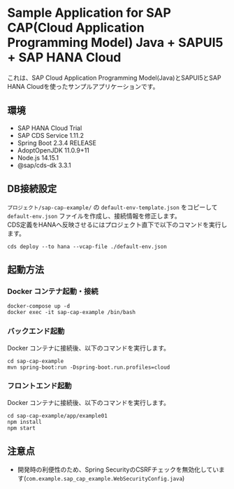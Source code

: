 # Sample Application for SAP CAP(Cloud Application Programming Model) Java + SAPUI5 + SAP HANA Cloud 

これは、SAP Cloud Application Programming Model(Java)とSAPUI5とSAP HANA Cloudを使ったサンプルアプリケーションです。

## 環境

- SAP HANA Cloud Trial
- SAP CDS Service 1.11.2
- Spring Boot 2.3.4 RELEASE
- AdoptOpenJDK 11.0.9+11
- Node.js 14.15.1
- @sap/cds-dk 3.3.1

## DB接続設定

`プロジェクト/sap-cap-example/` の `default-env-template.json` をコピーして `default-env.json` ファイルを作成し、接続情報を修正します。  
CDS定義をHANAへ反映させるにはプロジェクト直下で以下のコマンドを実行します。

```shell
cds deploy --to hana --vcap-file ./default-env.json
```

## 起動方法

### Docker コンテナ起動・接続

```shell
docker-compose up -d
docker exec -it sap-cap-example /bin/bash
```

### バックエンド起動

Docker コンテナに接続後、以下のコマンドを実行します。

```shell
cd sap-cap-example
mvn spring-boot:run -Dspring-boot.run.profiles=cloud
```

### フロントエンド起動

Docker コンテナに接続後、以下のコマンドを実行します。

```shell
cd sap-cap-example/app/example01
npm install
npm start
```

## 注意点

- 開発時の利便性のため、Spring SecurityのCSRFチェックを無効化しています(`com.example.sap_cap_example.WebSecurityConfig.java`)
